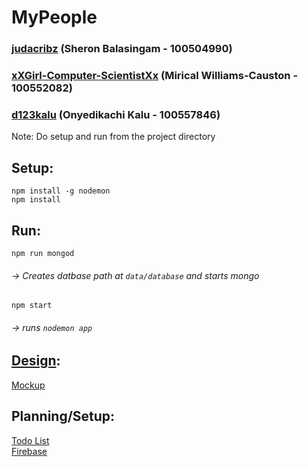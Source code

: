 # MyPeople
### [judacribz](https://github.com/judacribz) (Sheron Balasingam - 100504990)
### [xXGirl-Computer-ScientistXx](https://github.com/xXGirl-Computer-ScientistXx) (Mirical Williams-Causton - 100552082)
### [d123kalu](https://github.com/d123kalu) (Onyedikachi Kalu - 100557846)

Note: Do setup and run from the project directory  

## Setup:
`npm install -g nodemon`  
`npm install`  

## Run:
`npm run mongod`  
###### -> Creates datbase path at `data/database` and starts mongo  
`npm start`  
###### -> runs `nodemon app`  

## [Design](design/):
[Mockup](design/webProj.pdf)  

## Planning/Setup:
[Todo List](https://docs.google.com/document/d/1hBUobtvOneY0wuV1elGh9nda8DQKe0PNZw3iTpGccCc/edit)  
[Firebase](https://console.firebase.google.com/u/0/project/mypeople-5d5e0/overview)  
